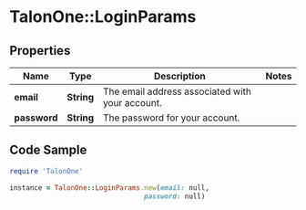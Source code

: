 # TalonOne::LoginParams

## Properties

Name | Type | Description | Notes
------------ | ------------- | ------------- | -------------
**email** | **String** | The email address associated with your account. | 
**password** | **String** | The password for your account. | 

## Code Sample

```ruby
require 'TalonOne'

instance = TalonOne::LoginParams.new(email: null,
                                 password: null)
```


